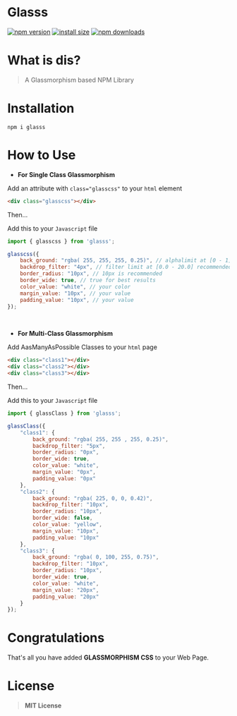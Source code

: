 # Glasss

[![npm version](https://img.shields.io/npm/v/glasss.svg?style=flat-square)](https://www.npmjs.org/package/glasss) 
[![install size](https://packagephobia.com/badge?p=glasss)](https://packagephobia.com/result?p=glasss) 
[![npm downloads](https://img.shields.io/npm/dt/glasss.svg?style=flat-square)](http://npm-stat.com/charts.html?package=glasss) 

# What is dis?

>  A Glassmorphism based NPM Library 

# Installation

```
npm i glasss
```

# How to Use

* **For Single Class Glassmorphism**

Add an attribute with  ```class="glasscss"``` to your `html` element 

```html
<div class="glasscss"></div>
```

Then...

Add this to your `Javascript` file

```javascript 
import { glasscss } from 'glasss';

glasscss({
    back_ground: "rgba( 255, 255, 255, 0.25)", // alphalimit at [0 - 1] 
    backdrop_filter: "4px", // filter limit at [0.0 - 20.0] recommended
    border_radius: "10px", // 10px is recommended
    border_wide: true, // true for best results
    color_value: "white", // your color
    margin_value: "10px", // your value 
    padding_value: "10px", // your value 
});
```
<br>

* **For Multi-Class Glassmorphism**

Add AasManyAsPossible Classes to your `html` page 

```html
<div class="class1"></div>
<div class="class2"></div>
<div class="class3"></div>
```

Then...

Add this to your `Javascript` file

```javascript 
import { glassClass } from 'glasss';

glassClass({
    "class1": {
        back_ground: "rgba( 255, 255 , 255, 0.25)", 
        backdrop_filter: "5px", 
        border_radius: "0px", 
        border_wide: true, 
        color_value: "white", 
        margin_value: "0px", 
        padding_value: "0px"
    },
    "class2": {
        back_ground: "rgba( 225, 0, 0, 0.42)", 
        backdrop_filter: "10px", 
        border_radius: "10px", 
        border_wide: false, 
        color_value: "yellow", 
        margin_value: "10px", 
        padding_value: "10px"
    }, 
    "class3": {
        back_ground: "rgba( 0, 100, 255, 0.75)", 
        backdrop_filter: "10px", 
        border_radius: "10px", 
        border_wide: true, 
        color_value: "white", 
        margin_value: "20px", 
        padding_value: "20px"
    }
});
```

# Congratulations

That's all you have added **GLASSMORPHISM CSS** to your Web Page.

# License

> **MIT License**